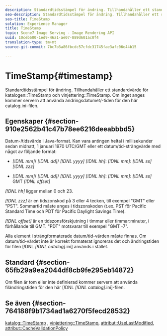 ```yaml
---
description: Standardtidsstämpel för ändring. Tillhandahåller ett standardvärde för katalogen TimeStamp och vinjettering TimeStamp. Om inget anges kommer servern att använda ändringsdatumet/-tiden för den här catalog.ini-filen.
seo-description: Standardtidsstämpel för ändring. Tillhandahåller ett standardvärde för katalogen TimeStamp och vinjettering TimeStamp. Om inget anges kommer servern att använda ändringsdatumet/-tiden för den här catalog.ini-filen.
seo-title: TimeStamp
solution: Experience Manager
title: TimeStamp
topic: Scene7 Image Serving - Image Rendering API
uuid: 10ceb600-1ed9-46a1-ae07-889d601ac0f4
translation-type: tm+mt
source-git-commit: 7bc7b3a86fbcdc57cfdc31745fae3afc06e44b15

---
```



# TimeStamp{#timestamp}

Standardtidsstämpel för ändring. Tillhandahåller ett standardvärde för katalogen::TimeStamp och vinjettering::TimeStamp. Om inget anges kommer servern att använda ändringsdatumet/-tiden för den här catalog.ini-filen.

## Egenskaper {#section-910e2562b41c47b78ee6216deeabbbd5}

Datum-/tidsvärde i Java-format. Kan vara antingen heltal i millisekunder sedan midnatt, 1 januari 1970 UTC/GMT eller ett datum/tid-strängvärde med något av följande format:

* *[!DNL mm]*/ *[!DNL dd]*/ *[!DNL yyyy]* *[!DNL hh]*: *[!DNL mm]*: *[!DNL ss]* *[!DNL zzz]*

* *[!DNL mm]*/ *[!DNL dd]*/ *[!DNL yyyy]* *[!DNL hh]*: *[!DNL mm]*: *[!DNL ss]* GMT *[!DNL offset]*

*[!DNL hh]* ligger mellan 0 och 23.

*[!DNL zzz]* är en tidszonskod på 3 eller 4 tecken, till exempel &quot;GMT&quot; eller &quot;PST&quot;. Sommartid måste anges i tidszonskoden (t.ex. PST för Pacific Standard Time och PDT för Pacific Daylight Savings Time).

*[!DNL offset]* är en tidszonsförskjutning i timmar eller timmar:minuter, i förhållande till GMT. &quot;PDT&quot; motsvarar till exempel &quot;GMT -7&quot;.

Alla element i strängformaterade datum/tid-värden måste finnas. Om datum/tid-värdet inte är korrekt formaterat ignoreras det och ändringstiden för filen [!DNL *[!DNL catalog]*.ini] används i stället.

## Standard {#section-65fb29a9ea2044df8cb9fe295eb14872}

Om filen är tom eller inte definierad kommer servern att använda filändringstiden för den här [!DNL *[!DNL catalog]*.ini]-filen.

## Se även {#section-764188f9b1734ad1a6270f5fecd28532}

[katalog::TimeStamp](../../../../../ir-api/material-cat/image-rendering-api-ref/c-ir-material-catalog/c-ir-material-data-reference/r-ir-timestamp-dataref.md#reference-6daf7973dc4f4b4e9e8165756db7c319) , [vinjettering::TimeStamp](../../../../../ir-api/material-cat/image-rendering-api-ref/c-ir-material-catalog/c-ir-vignette-map-reference/r-ir-timestamp-vignette.md#reference-d57cdd40a6a645d199dbb1d56cc85bc1), [attribut::UseLastModified](../../../../../ir-api/material-cat/image-rendering-api-ref/c-ir-material-catalog/c-ir-attributes-reference/r-ir-uselastmodified.md#reference-d2ab628c9e004fedbd38324866dbca1d), [attribut::CacheValidationPolicy](../../../../../ir-api/material-cat/image-rendering-api-ref/c-ir-material-catalog/c-ir-attributes-reference/r-ir-cachevalidationpolicy.md#reference-2d71679733474d8aa116db6ceba87fa4)
